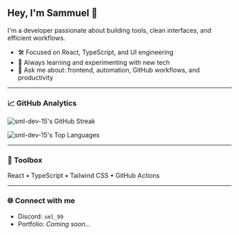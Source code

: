 ## Hey, I'm Sammuel 👋

I'm a developer passionate about building tools, clean interfaces, and efficient workflows.

- 🛠️ Focused on React, TypeScript, and UI engineering  
- 🌱 Always learning and experimenting with new tech  
- 💬 Ask me about: frontend, automation, GitHub workflows, and productivity

---

### 📈 GitHub Analytics

![sml-dev-15's GitHub Streak](https://github-readme-streak-stats.herokuapp.com/?user=sml-dev-15&theme=nord&hide_border=false)

![sml-dev-15's Top Languages](https://github-readme-stats.vercel.app/api/top-langs/?username=sml-dev-15&theme=nord&show_icons=true&hide_border=false&layout=compact)

---

### 🧰 Toolbox

React • TypeScript • Tailwind CSS • GitHub Actions

---

### 🌐 Connect with me

- Discord: `sml_99`  
- Portfolio: _Coming soon..._
